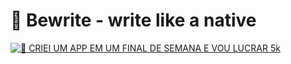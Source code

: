 # 📝 Bewrite - write like a native

[![📝 CRIEI UM APP EM UM FINAL DE SEMANA E VOU LUCRAR 5k](https://img.youtube.com/vi/_ynQJoDVgLo/0.jpg)](https://www.youtube.com/watch?v=_ynQJoDVgLo)
